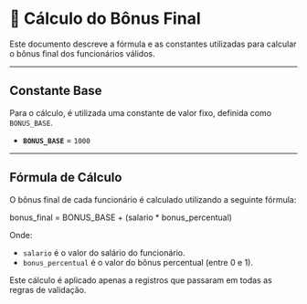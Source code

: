 # 📖 Cálculo do Bônus Final

Este documento descreve a fórmula e as constantes utilizadas para calcular o bônus final dos funcionários válidos.

---

## Constante Base

Para o cálculo, é utilizada uma constante de valor fixo, definida como `BONUS_BASE`.

* **`BONUS_BASE`** = `1000`

---

## Fórmula de Cálculo

O bônus final de cada funcionário é calculado utilizando a seguinte fórmula:

bonus_final = BONUS_BASE + (salario * bonus_percentual)

Onde:
* `salario` é o valor do salário do funcionário.
* `bonus_percentual` é o valor do bônus percentual (entre 0 e 1).

Este cálculo é aplicado apenas a registros que passaram em todas as regras de validação.
